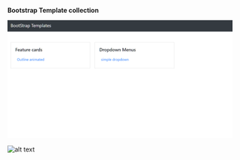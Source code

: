 **Bootstrap Template collection**


![plot](./assets/img/home-ss.PNG)

![alt text](https://github.com/prajwal89/bootstrap-templates/blob/master/assets/img/home-ss.PNG?raw=true)

